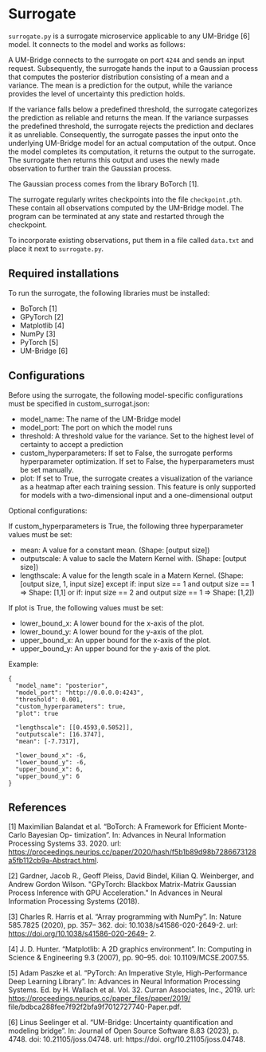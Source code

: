 # Surrogate
`surrogate.py` is a surrogate microservice applicable to any UM-Bridge [6] model. It connects to the model and works as follows:

A UM-Bridge connects to the surrogate on port `4244` and sends an input request. Subsequently, the surrogate hands the input to a Gaussian process that computes the posterior distribution consisting of a mean and a variance. The mean is a prediction for the output, while the variance provides the level of uncertainty this prediction holds.

If the variance falls below a predefined threshold, the surrogate categorizes the prediction as reliable and returns the mean. If the variance surpasses the predefined threshold, the surrogate rejects the prediction and declares it as unreliable. Consequently, the surrogate passes the input onto the underlying UM-Bridge model for an actual computation of the output. Once the model completes its computation, it returns the output to the surrogate. The surrogate then returns this output and uses the newly made observation to further train the Gaussian process.

The Gaussian process comes from the library BoTorch [1].

The surrogate regularly writes checkpoints into the file `checkpoint.pth`. These contain all observations computed by the UM-Bridge model. The program can be terminated at any state and restarted through the checkpoint. 

To incorporate existing observations, put them in a file called `data.txt` and place it next to `surrogate.py`. 

## Required installations

To run the surrogate, the following libraries must be installed:
* BoTorch [1]
* GPyTorch [2]
* Matplotlib [4]
* NumPy [3]
* PyTorch [5]
* UM-Bridge [6]

## Configurations
Before using the surrogate, the following model-specific configurations must be specified in custom_surrogat.json:
* model_name: The name of the UM-Bridge model
* model_port: The port on which the model runs
* threshold: A threshold value for the variance. Set to the highest level of certainty to accept a prediction
* custom_hyperparameters: If set to False, the surrogate performs hyperparameter optimization. If set to False, the hyperparameters must be set manually.
* plot: If set to True, the surrogate creates a visualization of the variance as a heatmap after each training session. This feature is only supported for models with a two-dimensional input and a one-dimensional output

Optional configurations:

If custom_hyperparameters is True, the following three hyperparameter values must be set:
* mean: A value for a constant mean. (Shape: [output size])
* outputscale: A value to sacle the Matern Kernel with. (Shape: [output size])
* lengthscale: A value for the length scale in a Matern Kernel. (Shape: [output size, 1, input size] except if: input size == 1 and output size == 1 => Shape: [1,1] or if: input size == 2 and output size == 1 => Shape: [1,2])

If plot is True, the following values must be set:
* lower_bound_x: A lower bound for the x-axis of the plot.
* lower_bound_y: A lower bound for the y-axis of the plot.
* upper_bound_x: An upper bound for the x-axis of the plot.
* upper_bound_y: An upper bound for the y-axis of the plot.

Example:
```
{
  "model_name": "posterior",
  "model_port": "http://0.0.0.0:4243",
  "threshold": 0.001,
  "custom_hyperparameters": true,
  "plot": true

  "lengthscale": [[0.4593,0.5052]],
  "outputscale": [16.3747],
  "mean": [-7.7317],

  "lower_bound_x": -6,
  "lower_bound_y": -6,
  "upper_bound_x": 6,
  "upper_bound_y": 6
}
```

## References
[1] Maximilian Balandat et al. “BoTorch: A Framework for Efficient Monte-Carlo Bayesian Op-
timization”. In: Advances in Neural Information Processing Systems 33. 2020. url: https://proceedings.neurips.cc/paper/2020/hash/f5b1b89d98b7286673128a5fb112cb9a-Abstract.html.

[2] Gardner, Jacob R., Geoff Pleiss, David Bindel, Kilian Q. Weinberger, and Andrew Gordon Wilson. "GPyTorch: Blackbox Matrix-Matrix Gaussian Process Inference with GPU Acceleration." In Advances in Neural Information Processing Systems (2018).

[3] Charles R. Harris et al. “Array programming with NumPy”. In: Nature 585.7825 (2020), pp. 357–
362. doi: 10.1038/s41586-020-2649-2. url: https://doi.org/10.1038/s41586-020-2649-
2.

[4] J. D. Hunter. “Matplotlib: A 2D graphics environment”. In: Computing in Science & Engineering
9.3 (2007), pp. 90–95. doi: 10.1109/MCSE.2007.55.

[5] Adam Paszke et al. “PyTorch: An Imperative Style, High-Performance Deep Learning Library”.
In: Advances in Neural Information Processing Systems. Ed. by H. Wallach et al. Vol. 32. Curran
Associates, Inc., 2019. url: https://proceedings.neurips.cc/paper_files/paper/2019/
file/bdbca288fee7f92f2bfa9f7012727740-Paper.pdf.

[6] Linus Seelinger et al. “UM-Bridge: Uncertainty quantification and modeling bridge”. In: Journal
of Open Source Software 8.83 (2023), p. 4748. doi: 10.21105/joss.04748. url: https://doi.
org/10.21105/joss.04748.
